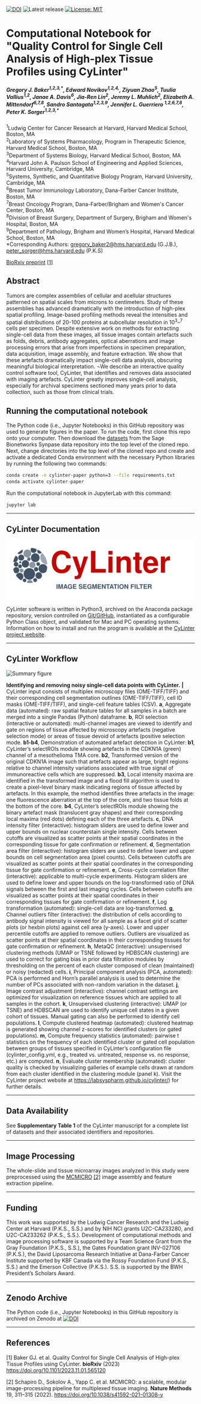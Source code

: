 [![DOI](https://zenodo.org/badge/DOI/10.5281/zenodo.10070212.svg)](https://doi.org/10.5281/zenodo.10070212)
![Latest release](https://img.shields.io/github/v/release/labsyspharm/cylinter-paper)
[![License: MIT](https://img.shields.io/badge/License-MIT-yellow.svg)](https://opensource.org/licenses/MIT)


# Computational Notebook for "Quality Control for Single Cell Analysis of High-plex Tissue Profiles using CyLinter"

<h5>Gregory J. Baker<sup>1,2,3,*</sup>,    
Edward Novikov<sup>1,2,4,</sup>,
Ziyuan Zhao<sup>5</sup>,
Tuulia Vallius<sup>1,2</sup>,
Janae A. Davis<sup>6</sup>,
Jia-Ren Lin<sup>2</sup>,
Jeremy L. Muhlich<sup>2</sup>,
Elizabeth A. Mittendorf<sup>6,7,8</sup>,
Sandro Santagata<sup>1,2,3,9</sup>,
Jennifer L. Guerriero <sup>1,2,6,7,8</sup>,
Peter K. Sorger<sup>1,2,3,*</sup></h5>

<sup>1</sup>Ludwig Center for Cancer Research at Harvard, Harvard Medical School, Boston, MA<br>
<sup>2</sup>Laboratory of Systems Pharmacology, Program in Therapeutic Science, Harvard Medical
School, Boston, MA<br>
<sup>3</sup>Department of Systems Biology, Harvard Medical School, Boston, MA<br>
<sup>4</sup>Harvard John A. Paulson School of Engineering and Applied Sciences, Harvard University, Cambridge, MA<br>
<sup>5</sup>Systems, Synthetic, and Quantitative Biology Program, Harvard University, Cambridge, MA<br>
<sup>6</sup>Breast Tumor Immunology Laboratory, Dana-Farber Cancer Institute, Boston, MA<br>
<sup>7</sup>Breast Oncology Program, Dana-Farber/Brigham and Women's Cancer Center, Boston, MA<br>
<sup>8</sup>Division of Breast Surgery, Department of Surgery, Brigham and Women's Hospital, Boston, MA<br>
<sup>9</sup>Department of Pathology, Brigham and Women’s Hospital, Harvard Medical School, Boston, MA<br>
\*Corresponding Authors: gregory_baker2@hms.harvard.edu (G.J.B.), peter_sorger@hms.harvard.edu (P.K.S)<br>

[BioRxiv preprint](https://doi.org/10.1101/2023.11.01.565120) [[1]](#1)

## Abstract
Tumors are complex assemblies of cellular and acellular structures patterned on spatial scales from microns to centimeters. Study of these assemblies has advanced dramatically with the introduction of high-plex spatial profiling. Image-based profiling methods reveal the intensities and spatial distributions of 20-100 proteins at subcellular resolution in 10<sup>3</sup>–<sup>7</sup> cells per specimen. Despite extensive work on methods for extracting single-cell data from these images, all tissue images contain artefacts such as folds, debris, antibody aggregates, optical aberrations and image processing errors that arise from imperfections in specimen preparation, data acquisition, image assembly, and feature extraction. We show that these artefacts dramatically impact single-cell data analysis, obscuring meaningful biological interpretation. ¬We describe an interactive quality control software tool, CyLinter, that identifies and removes data associated with imaging artefacts. CyLinter greatly improves single-cell analysis, especially for archival specimens sectioned many years prior to data collection, such as those from clinical trials.

## Running the computational notebook
The Python code (i.e., Jupyter Notebooks) in this GitHub repository was used to generate figures in the paper. To run the code, first clone this repo onto your computer. Then download the [datasets](https://www.synapse.org/#!Synapse:syn24193163/files/) from the Sage Bionetworks Synpase data repository into the top level of the cloned repo. Next, change directories into the top level of the cloned repo and create and activate a dedicated Conda environment with the necessary Python libraries by running the following two commands:

```bash
conda create -n cylinter-paper python=3 --file requirements.txt
conda activate cylinter-paper

```

Run the computational notebook in JupyterLab with this command:
```bash
jupyter lab

```

---


## CyLinter Documentation

![](./docs/cylinter-logo.svg)

CyLinter software is written in Python3, archived on the Anaconda package repository, version controlled on [Git/GitHub](https://github.com/labsyspharm/cylinter), instantiated as a configurable Python Class object, and validated for Mac and PC operating systems. Information on how to install and run the program is available at the [CyLinter project website](https://labsyspharm.github.io/cylinter/). 

---

## CyLinter Workflow

![Summary figure](./docs/ExtFig4.png)

**Identifying and removing noisy single-cell data points with CyLinter.** **|** CyLinter input consists of multiplex microscopy files (OME-TIFF/TIFF) and their corresponding cell segmentation outlines (OME-TIFF/TIFF), cell ID masks (OME-TIFF/TIFF), and single-cell feature tables (CSV). **a**, Aggregate data (automated): raw spatial feature tables for all samples in a batch are merged into a single Pandas (Python) dataframe. **b**, ROI selection (interactive or automated): multi-channel images are viewed to identify and gate on regions of tissue affected by microscopy artefacts (negative selection mode) or areas of tissue devoid of artefacts (positive selection mode. **b1-b4**, Demonstration of automated artefact detection in CyLinter: **b1**, CyLinter’s selectROIs module showing artefacts in the CDKN1A (green) channel of a mesothelioma TMA core. **b2**, Transformed version of the original CDKN1A image such that artefacts appear as large, bright regions relative to channel intensity variations associated with true signal of immunoreactive cells which are suppressed. **b3**, Local intensity maxima are identified in the transformed image and a flood fill algorithm is used to create a pixel-level binary mask indicating regions of tissue affected by artefacts. In this example, the method identifies three artefacts in the image: one fluorescence aberration at the top of the core, and two tissue folds at the bottom of the core. **b4**, CyLinter’s selectROIs module showing the binary artefact mask (translucent gray shapes) and their corresponding local maxima (red dots) defining each of the three artefacts. **c**, DNA intensity filter (interactive): histogram sliders are used to define lower and upper bounds on nuclear counterstain single intensity. Cells between cutoffs are visualized as scatter points at their spatial coordinates in the corresponding tissue for gate confirmation or refinement. **d**, Segmentation area filter (interactive): histogram sliders are used to define lower and upper bounds on cell segmentation area (pixel counts). Cells between cutoffs are visualized as scatter points at their spatial coordinates in the corresponding tissue for gate confirmation or refinement. **e**, Cross-cycle correlation filter (interactive): applicable to multi-cycle experiments. Histogram sliders are used to define lower and upper bounds on the log-transformed ratio of DNA signals between the first and last imaging cycles. Cells between cutoffs are visualized as scatter points at their spatial coordinates in their corresponding tissues for gate confirmation or refinement. **f**, Log transformation (automated): single-cell data are log-transformed. **g**, Channel outliers filter (interactive): the distribution of cells according to antibody signal intensity is viewed for all sample as a facet grid of scatter plots (or hexbin plots) against cell area (y-axes). Lower and upper percentile cutoffs are applied to remove outliers. Outliers are visualized as scatter points at their spatial coordinates in their corresponding tissues for gate confirmation or refinement. **h**, MetaQC (interactive): unsupervised clustering methods (UMAP or TSNE followed by HDBSCAN clustering) are used to correct for gating bias in prior data filtration modules by thresholding on the percent of each cluster composed of clean (maintained) or noisy (redacted) cells. **i**, Principal component analysis (PCA, automated): PCA is performed and Horn’s parallel analysis is used to determine the number of PCs associated with non-random variation in the dataset. **j**, Image contrast adjustment (interactive): channel contrast settings are optimized for visualization on reference tissues which are applied to all samples in the cohort. **k**, Unsupervised clustering (interactive): UMAP (or TSNE) and HDBSCAN are used to identify unique cell states in a given cohort of tissues. Manual gating can also be performed to identify cell populations. **l**, Compute clustered heatmap (automated): clustered heatmap is generated showing channel z-scores for identified clusters (or gated populations). **m**, Compute frequency statistics (automated): pairwise t statistics on the frequency of each identified cluster or gated cell population between groups of tissues specified in CyLinter’s configuration file (cylinter_config.yml, e.g., treated vs. untreated, response vs. no response, etc.) are computed. **n**, Evaluate cluster membership (automated): cluster quality is checked by visualizing galleries of example cells drawn at random from each cluster identified in the clustering module (panel k). Visit the CyLinter project website at https://labsyspharm.github.io/cylinter/) for further details.</h6>

---

## Data Availability

See **Supplementary Table 1** of the CyLinter manuscript for a complete list of datasets and their associated identifiers and repositories.

---


## Image Processing

The whole-slide and tissue microarray images analyzed in this study were preprocessed using the [MCMICRO](https://mcmicro.org/) [[2]](#2) image assembly and feature extraction pipeline.

---


## Funding

This work was supported by the Ludwig Cancer Research and the Ludwig Center at Harvard (P.K.S., S.S.) and by NIH NCI grants U2C-CA233280, and U2C-CA233262 (P.K.S., S.S.). Development of computational methods and image processing software is supported by a Team Science Grant from the Gray Foundation (P.K.S., S.S.), the Gates Foundation grant INV-027106 (P.K.S.), the David Liposarcoma Research Initiative at Dana-Farber Cancer Institute supported by KBF Canada via the Rossy Foundation Fund (P.K.S., S.S.) and the Emerson Collective (P.K.S.). S.S. is supported by the BWH President’s Scholars Award.

---

## Zenodo Archive

The Python code (i.e., Jupyter Notebooks) in this GitHub repository is archived on Zenodo at [![DOI](https://zenodo.org/badge/DOI/10.5281/zenodo.10070212.svg)](https://doi.org/10.5281/zenodo.10070212)

---


## References

<a id="1">[1]</a>
Baker GJ. et al. Quality Control for Single Cell Analysis of High-plex Tissue Profiles using CyLinter. **bioRxiv** (2023) https://doi.org/10.1101/2023.11.01.565120

<a id="1">[2]</a>
Schapiro D., Sokolov A., Yapp C. et al. MCMICRO: a scalable, modular image-processing pipeline for multiplexed tissue imaging. **Nature Methods** 19, 311–315 (2022). https://doi.org/10.1038/s41592-021-01308-y



